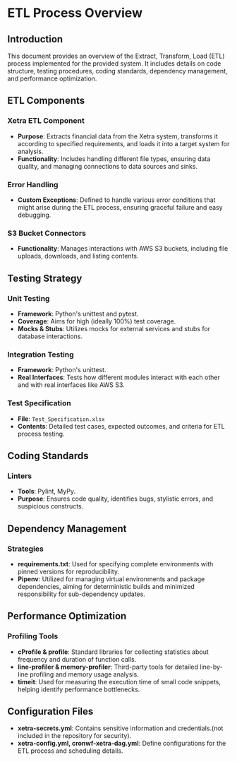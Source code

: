 # ETL Process Overview

## Introduction
This document provides an overview of the Extract, Transform, Load (ETL) process implemented for the provided system. It includes details on code structure, testing procedures, coding standards, dependency management, and performance optimization.

## ETL Components

### Xetra ETL Component
- **Purpose**: Extracts financial data from the Xetra system, transforms it according to specified requirements, and loads it into a target system for analysis.
- **Functionality**: Includes handling different file types, ensuring data quality, and managing connections to data sources and sinks.

### Error Handling
- **Custom Exceptions**: Defined to handle various error conditions that might arise during the ETL process, ensuring graceful failure and easy debugging.

### S3 Bucket Connectors
- **Functionality**: Manages interactions with AWS S3 buckets, including file uploads, downloads, and listing contents.

## Testing Strategy

### Unit Testing
- **Framework**: Python's unittest and pytest.
- **Coverage**: Aims for high (ideally 100%) test coverage.
- **Mocks & Stubs**: Utilizes mocks for external services and stubs for database interactions.

### Integration Testing
- **Framework**: Python's unittest.
- **Real Interfaces**: Tests how different modules interact with each other and with real interfaces like AWS S3.

### Test Specification
- **File**: `Test_Specification.xlsx`
- **Contents**: Detailed test cases, expected outcomes, and criteria for ETL process testing.

## Coding Standards

### Linters
- **Tools**: Pylint, MyPy.
- **Purpose**: Ensures code quality, identifies bugs, stylistic errors, and suspicious constructs.

## Dependency Management

### Strategies
- **requirements.txt**: Used for specifying complete environments with pinned versions for reproducibility.
- **Pipenv**: Utilized for managing virtual environments and package dependencies, aiming for deterministic builds and minimized responsibility for sub-dependency updates.

## Performance Optimization

### Profiling Tools
- **cProfile & profile**: Standard libraries for collecting statistics about frequency and duration of function calls.
- **line-profiler & memory-profiler**: Third-party tools for detailed line-by-line profiling and memory usage analysis.
- **timeit**: Used for measuring the execution time of small code snippets, helping identify performance bottlenecks.

## Configuration Files
- **xetra-secrets.yml**: Contains sensitive information and credentials.(not included in the repository for security).
- **xetra-config.yml, cronwf-xetra-dag.yml**: Define configurations for the ETL process and scheduling details.
